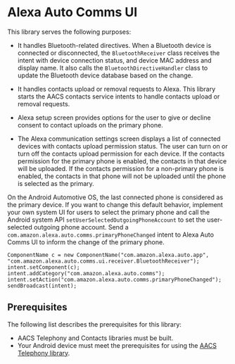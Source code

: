# Alexa Auto Comms UI

This library serves the following purposes:

* It handles Bluetooth-related directives. 
   When a Bluetooth device is connected or disconnected, the `BluetoothReceiver` class receives the intent with device connection status, and device MAC address and display name. It also calls the `BluetoothDirectiveHandler` class to update the Bluetooth device database based on the change.

* It handles contacts upload or removal requests to Alexa.
   This library starts the AACS contacts service intents to handle contacts upload or removal requests.

* Alexa setup screen provides options for the user to give or decline consent to contact uploads on the primary phone.

* The Alexa communication settings screen displays a list of connected devices with contacts upload permission status. The user can turn on or turn off the contacts upload permission for each device. If the contacts permission for the primary phone is enabled, the contacts in that device will be uploaded. If the contacts permission for a non-primary phone is enabled, the contacts in that phone will not be uploaded until the phone is selected as the primary.

On the Android Automotive OS, the last connected phone is considered as the primary device. If you want to change this default behavior, implement your own system UI for users to select the primary phone and call the Android system API `setUserSelectedOutgoingPhoneAccount` to set the user-selected outgoing phone account. Send a `com.amazon.alexa.auto.comms.primaryPhoneChanged` intent to Alexa Auto Comms UI to inform the change of the primary phone. 
```
ComponentName c = new ComponentName("com.amazon.alexa.auto.app", "com.amazon.alexa.auto.comms.ui.receiver.BluetoothReceiver");
intent.setComponent(c);
intent.addCategory("com.amazon.alexa.auto.comms");
intent.setAction("com.amazon.alexa.auto.comms.primaryPhoneChanged");
sendBroadcast(intent);
```


## Prerequisites
The following list describes the prerequisites for this library:
* AACS Telephony and Contacts libraries must be built.
* Your Android device must meet the prerequisites for using the [AACS Telephony library](../alexa-auto-telephony/README.md#prerequisites).